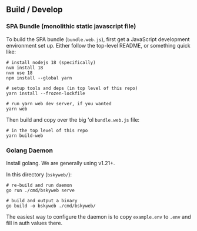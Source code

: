 ## Build / Develop

### SPA Bundle (monolithic static javascript file)

To build the SPA bundle (`bundle.web.js`), first get a JavaScript development
environment set up. Either follow the top-level README, or something quick
like:

    # install nodejs 18 (specifically)
    nvm install 18
    nvm use 18
    npm install --global yarn

    # setup tools and deps (in top level of this repo)
    yarn install --frozen-lockfile

    # run yarn web dev server, if you wanted
    yarn web

Then build and copy over the big 'ol `bundle.web.js` file:

    # in the top level of this repo
    yarn build-web

### Golang Daemon

Install golang. We are generally using v1.21+.

In this directory (`bskyweb/`):

    # re-build and run daemon
    go run ./cmd/bskyweb serve

    # build and output a binary
    go build -o bskyweb ./cmd/bskyweb/

The easiest way to configure the daemon is to copy `example.env` to `.env` and
fill in auth values there.
